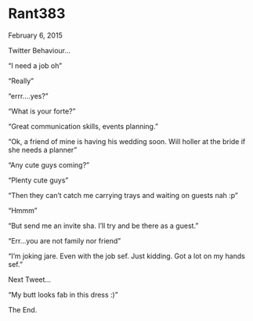 # Rant383


February 6, 2015

Twitter Behaviour...

“I need a job oh”

“Really”

“errr….yes?”

“What is your forte?”

“Great communication skills, events planning.”

“Ok, a friend of mine is having his wedding soon. Will holler at the bride if she needs a planner”

“Any cute guys coming?”

“Plenty cute guys”

“Then they can’t catch me carrying trays and waiting on guests nah :p”

“Hmmm”

“But send me an invite sha. I’ll try and be there as a guest.”

“Err…you are not family nor friend”

“I’m joking jare. Even with the job sef. Just kidding. Got a lot on my hands sef.”

Next Tweet…

“My butt looks fab in this dress :)”

The End.